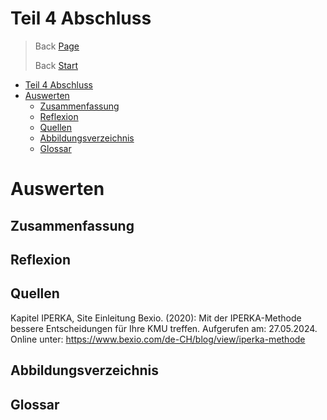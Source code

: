 # Teil 4 Abschluss
> Back [Page](/Semesterarbeit1/Sites/Teil%203%20Realisieren.md)
>
> Back [Start](/Semesterarbeit1/README.md)

- [Teil 4 Abschluss](#teil-4-abschluss)
- [Auswerten](#auswerten)
  - [Zusammenfassung](#zusammenfassung)
  - [Reflexion](#reflexion)
  - [Quellen](#quellen)
  - [Abbildungsverzeichnis](#abbildungsverzeichnis)
  - [Glossar](#glossar)

# Auswerten
## Zusammenfassung
## Reflexion
## Quellen
Kapitel IPERKA, Site Einleitung
Bexio. (2020): Mit der IPERKA-Methode bessere Entscheidungen für Ihre KMU treffen. Aufgerufen am: 27.05.2024. Online unter: https://www.bexio.com/de-CH/blog/view/iperka-methode

## Abbildungsverzeichnis
## Glossar